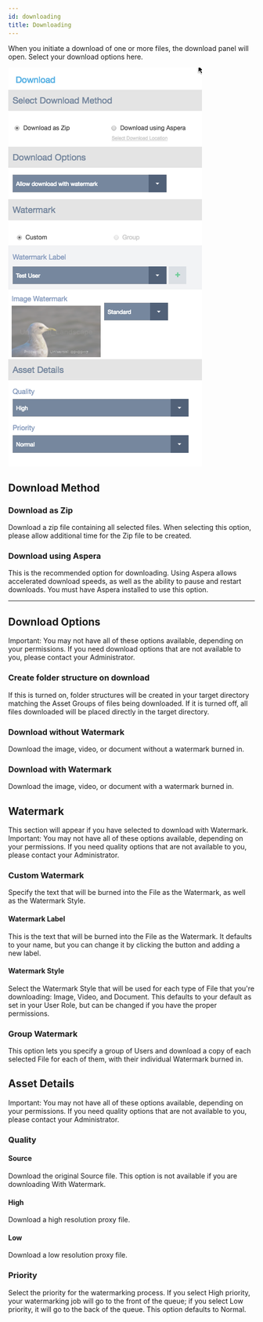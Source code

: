 ```yaml
---
id: downloading
title: Downloading
---
```


When you initiate a download of one or more files, the download panel will open.  Select your download options here.

![](/img/download/download-wizard-2.png)
## Download Method
### Download as Zip
Download a zip file containing all selected files.  When selecting this option, please allow additional time for the Zip file to be created.
### Download using Aspera
This is the recommended option for downloading.  Using Aspera allows accelerated download speeds, as well as the ability to pause and restart downloads.  You must have Aspera installed to use this option.

---

## Download Options
<span class="important">Important: </span>You may not have all of these options available, depending on your permissions.  If you need download options that are not available to you, please contact your Administrator.
### Create folder structure on download
If this is turned on, folder structures will be created in your target directory matching the Asset Groups of files being downloaded.
If it is turned off, all files downloaded will be placed directly in the target directory.
### Download without Watermark
Download the image, video, or document without a watermark burned in.
### Download with Watermark
Download the image, video, or document with a watermark burned in.
## Watermark
This section will appear if you have selected to download with Watermark.
<span class="important">Important: </span>You may not have all of these options available, depending on your permissions.  If you need quality options that are not available to you, please contact your Administrator.
### Custom Watermark
Specify the text that will be burned into the File as the Watermark, as well as the Watermark Style.
#### Watermark Label
This is the text that will be burned into the File as the Watermark.  It defaults to your name, but you can change it by clicking the <i class="fa fa-plus" aria-hidden="true"></i> button and adding a new label.
#### Watermark Style
Select the Watermark Style that will be used for each type of File that you're downloading: Image, Video, and Document.  This defaults to your default as set in your User Role, but can be changed if you have the proper permissions.
### Group Watermark
This option lets you specify a group of Users and download a copy of each selected File for each of them, with their individual Watermark burned in.
## Asset Details
<span class="important">Important: </span>You may not have all of these options available, depending on your permissions.  If you need quality options that are not available to you, please contact your Administrator.
### Quality
#### Source
Download the original Source file.  This option is not available if you are downloading With Watermark.
#### High
Download a high resolution proxy file.
#### Low
Download a low resolution proxy file.
### Priority
Select the priority for the watermarking process.  If you select High priority, your watermarking job will go to the front of the queue; if you select Low priority, it will go to the back of the queue.  This option defaults to Normal.